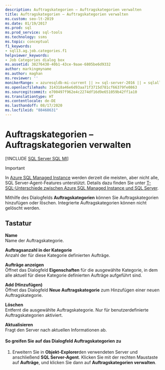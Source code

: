 ```yaml
---
description: Auftragskategorien – Auftragskategorien verwalten
title: Auftragskategorien – Auftragskategorien verwalten
ms.custom: seo-lt-2019
ms.date: 01/19/2017
ms.prod: sql
ms.prod_service: sql-tools
ms.technology: ssms
ms.topic: conceptual
f1_keywords:
- sql13.ag.job.categories.f1
helpviewer_keywords:
- Job Categories dialog box
ms.assetid: 38276438-40b1-43ce-9aae-6805be6d9332
author: markingmyname
ms.author: maghan
ms.reviewer: ''
monikerRange: = azuresqldb-mi-current || >= sql-server-2016 || = sqlallproducts-allversions
ms.openlocfilehash: 314318a46e6d93aa71f3715d781cf66379fe0863
ms.sourcegitcommit: e700497f962e4c2274df16d9e651059b42ff1a10
ms.translationtype: HT
ms.contentlocale: de-DE
ms.lasthandoff: 08/17/2020
ms.locfileid: "88468631"
---
```

# <a name="job-categories---manage-job-categories"></a>Auftragskategorien – Auftragskategorien verwalten
[!INCLUDE [SQL Server SQL MI](../../includes/applies-to-version/sql-asdbmi.md)]

> [!IMPORTANT]  
> In [Azure SQL Managed Instance](https://docs.microsoft.com/azure/sql-database/sql-database-managed-instance) werden derzeit die meisten, aber nicht alle, SQL Server-Agent-Features unterstützt. Details dazu finden Sie unter [T-SQL-Unterschiede zwischen Azure SQL Managed Instance und SQL Server](https://docs.microsoft.com/azure/sql-database/sql-database-managed-instance-transact-sql-information#sql-server-agent).

Mithilfe des Dialogfelds **Auftragskategorien** können Sie Auftragskategorien hinzufügen oder löschen. Integrierte Auftragskategorien können nicht gelöscht werden.  
  
## <a name="options"></a>Tastatur  
**Name**  
Name der Auftragskategorie.  
  
**Auftragsanzahl in der Kategorie**  
Anzahl der für diese Kategorie definierten Aufträge.  
  
**Aufträge anzeigen**  
Öffnet das Dialogfeld **Eigenschaften** für die ausgewählte Kategorie, in dem alle aktuell für diese Kategorie definierten Aufträge aufgeführt sind.  
  
**Add (Hinzufügen)**  
Öffnet das Dialogfeld **Neue Auftragskategorie** zum Hinzufügen einer neuen Auftragskategorie.  
  
**Löschen**  
Entfernt die ausgewählte Auftragskategorie. Nur für benutzerdefinierte Auftragskategorien aktiviert.  
  
**Aktualisieren**  
Fragt den Server nach aktuellen Informationen ab.  
  
#### <a name="to-access-the-job-categories-dialog-box"></a>So greifen Sie auf das Dialogfeld Auftragskategorien zu  
  
1.  Erweitern Sie in **Objekt-Explorer**den verwendeten Server und anschließend **SQL Server-Agent**. Klicken Sie mit der rechten Maustaste auf **Aufträge**, und klicken Sie dann auf **Auftragskategorien verwalten**.  
  
